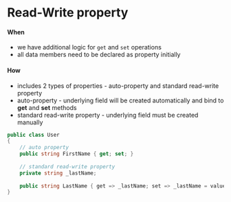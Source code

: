 # Read-Write property

#### When

* we have additional logic for `get` and `set` operations
* all data members need to be declared as property initially&#x20;





#### How

* includes 2 types of properties - auto-property and standard read-write property
* auto-property - underlying field will be created automatically and bind to **get** and **set** methods
* standard read-write property - underlying field must be created manually&#x20;

```csharp
public class User
{
    // auto property
    public string FirstName { get; set; }
    
    // standard read-write property
    private string _lastName;
    
    public string LastName { get => _lastName; set => _lastName = value; }
}
```

